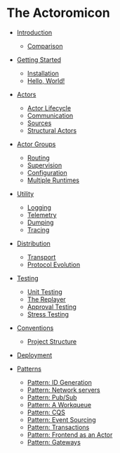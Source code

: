 # The Actoromicon

- [Introduction](ch01-00-introduction.md)
    - [Comparison](ch01-01-comparison.md)

- [Getting Started]()
    - [Installation]()
    - [Hello, World!]()

- [Actors](ch03-00-actors.md)
    - [Actor Lifecycle](ch03-01-actor-lifecycle.md)
    - [Communication](ch03-02-communication.md)
    - [Sources](ch03-03-sources.md)
    - [Structural Actors](ch03-04-structural-actors.md)

- [Actor Groups](ch04-00-groups.md)
    - [Routing](ch04-01-routing.md)
    - [Supervision](ch04-02-supervision.md)
    - [Configuration](ch04-03-configuration.md)
    - [Multiple Runtimes]()

- [Utility]()
    - [Logging](ch05-01-logging.md)
    - [Telemetry](ch05-02-telemetry.md)
    - [Dumping](ch05-03-dumping.md)
    - [Tracing](ch05-04-tracing.md)

- [Distribution]()
    - [Transport]()
    - [Protocol Evolution](ch06-02-protocol-evolution.md)

- [Testing]()
    - [Unit Testing]()
    - [The Replayer]()
    - [Approval Testing]()
    - [Stress Testing]()

- [Conventions]()
    - [Project Structure](ch08-01-project-structure.md)

- [Deployment]()

- [Patterns]()
    - [Pattern: ID Generation](ch10-01-id-generation.md)
    - [Pattern: Network servers]()
    - [Pattern: Pub/Sub]()
    - [Pattern: A Workqueue]()
    - [Pattern: CQS]()
    - [Pattern: Event Sourcing]()
    - [Pattern: Transactions]()
    - [Pattern: Frontend as an Actor]()
    - [Pattern: Gateways]()
